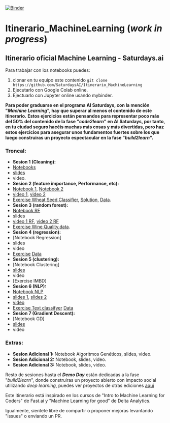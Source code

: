 [![Binder](https://mybinder.org/badge_logo.svg)](https://mybinder.org/v2/gh/SaturdaysAI/Itinerario_MachineLearning/master)

# Itinerario_MachineLearning (_work in progress_)
## Itinerario oficial Machine Learning - Saturdays.ai

Para trabajar con los notebooks puedes:
1) clonar en tu equipo este contenido `git clone https://github.com/SaturdaysAI/Itinerario_MachineLearning`
2) Ejecutarlo con Google Colab online.
3) Ejectuarlo con Jupyter online usando mybinder.

__Para poder graduarse en el programa AI Saturdays, con la mención "_Machine Learning_", hay que superar al menos el contenido de este itinerario.__
__Estos ejercicios están pensandos para representar poco más del 50% del contenido de la fase "_code2learn_" en AI Saturdays, por tanto, en tu ciudad seguro hacéis muchas más cosas y más divertidas, pero haz estos ejercicios para asegurar unos fundamentos fuertes sobre los que luego construiras un proyecto espectacular en la fase "_build2learn_".__

### Troncal:
- **Sesion 1 (Cleaning):**  
- [Notebooks](https://github.com/SaturdaysAI/Itinerario_MachineLearning/tree/master/module_1_introduction)  
- [slides](https://drive.google.com/file/d/1r4SBY6Dm6xjFqLH12tFb-Bf7wbvoIN_C/view)  
- video.
- **Sesion 2 (feature importance, Performance, etc):**  
- [Notebook 1](https://github.com/Giffy/fast.ai/blob/master/Machine%20Learning/lesson3_grocery.ipynb), [Notebook 2](https://github.com/Giffy/fast.ai/blob/master/Machine%20Learning/lesson3_randomforest_interpretation.ipynb)  
- [video 1](https://www.youtube.com/watch?v=YSFG_W8JxBo), [video 2](https://www.youtube.com/watch?v=0v93qHDqq_g)  
- [Exercise Wheat Seed Classifier](https://github.com/margobra8/svm-wheat-seed-classifier/blob/master/SVM%20Wheat%20Classification%20Exercise.ipynb), [Solution](https://github.com/margobra8/svm-wheat-seed-classifier/blob/master/SVM%20Wheat%20Classification%20Solution.ipynb), [Data](https://github.com/margobra8/svm-wheat-seed-classifier/tree/master/data).
- **Sesion 3 (random forest):**  
- [Notebook RF]  
- slides  
- [video 1 RF], [video 2 RF]  
- [Exercise Wine Quality](https://github.com/margobra8/rf-wine-quality-predictor/blob/master/wine-prediction.ipynb),[data](https://github.com/margobra8/rf-wine-quality-predictor/tree/master/data).
- **Sesion 4 (regression):**  
- [Notebook Regression]  
- slides  
- video  
- [Exercise](https://colab.research.google.com/drive/1DykdlA5VjHSR-Y0-5yrWVSo59-cBJnmn) [Data](https://drive.google.com/drive/folders/15oFHF9srbffIdGOtznYgGZ7GriL1aFqi?usp=sharing)
- **Sesion 5 (clustering):**  
- [Notebook Clustering]  
- [slides](https://drive.google.com/file/d/1YdA-HHYP1V05QgvwLCvfnuuau67Zl38n/view)  
- video  
- [Exercise IMBD]
- **Sesion 6 (NLP):**  
- [Notebook NLP](https://github.com/Giffy/fast.ai/blob/master/Machine%20Learning/lesson10_nlp.ipynb )  
- [slides 1](https://drive.google.com/file/d/1Y7gOfnPfyCSu1chWEoHMqhgXVI5KZpRx/view), [slides 2](https://drive.google.com/file/d/1BUJ0FyMzSxCfHNA0AHwBOxjHt7V2FJj8/view)  
- [video](https://www.youtube.com/watch?v=fl25WbtMU2s&t=1s)  
- [Exercise Text classifyer]() [Data](https://github.com/nanirg/2016-campaign)
- **Sesion 7 (Gradient Descent):**  
- [Notebook GD]  
- [slides]()  
- video

### Extras:
- **Sesion Adicional 1:** Notebook Algoritmos Genéticos, slides, video.
- **Sesion Adicional 2:** Notebook, slides, video.
- **Sesion Adicional 3:** Notebook, slides, video.

Resto de sesiones hasta el ___Demo Day___ están dedicadas a la fase "_build2learn_", donde construiras un proyecto abierto con impacto social utilizando _deep learning_, puedes ver proyectos de otras ediciones [aqui](http://github.com/saturdaysai/projects)

Este itinerario está inspirado en los cursos de "Intro to Machine Learning for Coders" de Fast.ai y "Machine Learning for good" de Delta Analytics.

Igualmente, sientete libre de compartir o proponer mejoras levantando "issues" o enviando un PR.

[Notebook RF]: <https://github.com/Giffy/fast.ai/blob/master/Machine%20Learning/lesson1_randomforest.ipynb>
[video 1 RF]: <https://www.youtube.com/watch?v=CzdWqFTmn0Y>
[video 2 RF]: <https://www.youtube.com/watch?v=blyXCk4sgEg>
